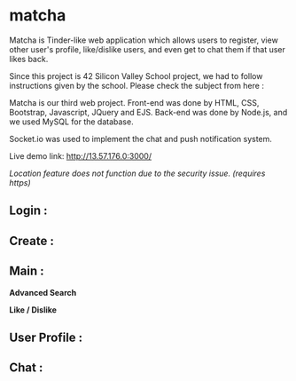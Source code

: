 # matcha
Matcha is Tinder-like web application which allows users to register, view other user's profile, like/dislike users, and even get to chat them if that user likes back.

Since this project is 42 Silicon Valley School project, we had to follow instructions given by the school.
Please check the subject from here : 

Matcha is our third web project. Front-end was done by HTML, CSS, Bootstrap, Javascript, JQuery and EJS.
Back-end was done by Node.js, and we used MySQL for the database.

Socket.io was used to implement the chat and push notification system.

Live demo link: http://13.57.176.0:3000/

*Location feature does not function due to the security issue. (requires https)*

## Login :

## Create :

## Main :

**Advanced Search**

**Like / Dislike**

## User Profile :

## Chat :
